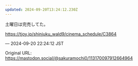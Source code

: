 ```yaml
---
updated: 2024-09-20T13:24:12.230Z
---
```


<p>土曜日は完売してた。</p><p><a href="https://tjoy.jp/shinjuku_wald9/cinema_schedule/C3864" target="_blank" rel="nofollow noopener noreferrer" translate="no"><span class="invisible">https://</span><span class="ellipsis">tjoy.jp/shinjuku_wald9/cinema_</span><span class="invisible">schedule/C3864</span></a></p>

&mdash; 2024-09-20 22:24:12 JST

Original URL: https://mastodon.social/@sakuramochi0/113170097912664964
